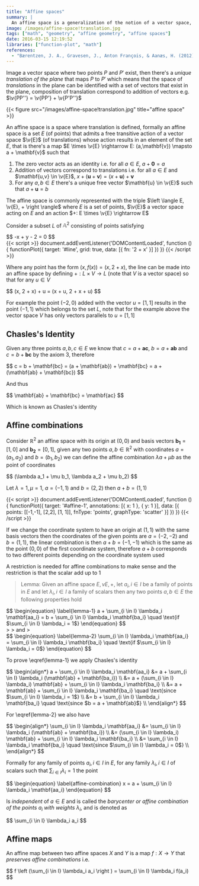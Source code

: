 ```yaml
---
title: "Affine spaces"
summary: |
  An affine space is a generalization of the notion of a vector space, but without the requirement of a fixed origin or a notion of "zero".
image: /images/affine-space!translation.jpg
tags: ["math", "geometry", "affine geometry", "affine spaces"]
date: 2016-03-15 12:19:52
libraries: ["function-plot", "math"]
references:
  - "Bærentzen, J. A., Gravesen, J., Anton François, & Aanæs, H. (2012). Guide to computational geometry processing: foundations, algorithms, and methods. London: Springer."
---
```


Image a vector space where two points $P$ and $P'$ exist, then there's a *unique translation of the plane* that maps $P$ to $P'$ which means that the space of *translations* in the plane can be identified with a set of vectors that exist in the plane, composition of translation correspond to addition of vectors e.g. $\v{PP''} = \v{PP'} + \v{P'P''}$

{{< figure src="/images/affine-space!translation.jpg" title="affine space" >}}

An affine space is a space where translation is defined, formally an affine space is a set $E$ (of points) that admits a free transitive action of a vector space $\v{E}$ (of translations) whose action results in an element of the set $E$, that is there's a map $E \times \v{E} \rightarrow E: (a,\mathbf{v}) \mapsto a + \mathbf{v}$ such that

1. The zero vector acts as an identity i.e. for all $a \in E$, $a + \mathbf{0} = a$
2. Addition of vectors correspond to translations i.e. for all $a \in E$ and $\mathbf{u,v} \in \v{E}$, $x + (\mathbf{u} + \mathbf{v}) = (x + \mathbf{u}) + \mathbf{v}$
3. For any $a,b \in E$ there's a unique free vector $\mathbf{u} \in \v{E}$ such that $a + \mathbf{u} = b$

The affine space is commonly represented with the triple $\left \langle E, \v{E}, + \right \rangle$ where $E$ is a set of points, $\v{E}$ a vector space acting on $E$ and an action $+: E \times \v{E} \rightarrow E$

Consider a subset $L$ of $\mathbb{A}^2$ consisting of points satisfying

<div>$$
-x + y - 2 = 0
$$</div>

<div id="line"></div>
{{< script >}}
document.addEventListener('DOMContentLoaded', function () {
  functionPlot({
    target: '#line',
    grid: true,
    data: [{
      fn: '2 + x'
    }]
  })
})
{{< /script >}}

Where any point has the form $(x, f(x)) = (x, 2 + x)$, the line can be made into an affine space by defining $+: L \times V \rightarrow L$ (note that $V$ is a vector space) so that for any $u \in V$

<div>$$
(x, 2 + x) + u = (x + u, 2 + x + u)
$$</div>

For example the point $(-2,0)$ added with the vector $u = [1,1]$ results in the point $(-1, 1)$ which belongs to the set $L$, note that for the example above the vector space $V$ has only vectors parallels to $u = [1,1]$

## Chasles's Identity

Given any three points $a,b,c \in E$ we know that $c = a + \mathbf{ac}$, $b = a + \mathbf{ab}$ and $c = b + \mathbf{bc}$ by the axiom 3, therefore

<div>$$
c = b + \mathbf{bc} = (a + \mathbf{ab}) + \mathbf{bc} = a + (\mathbf{ab} + \mathbf{bc})
$$</div>

And thus

<div>$$
\mathbf{ab} + \mathbf{bc} = \mathbf{ac}
$$</div>

Which is known as Chasles's identity

## Affine combinations

Consider $\mathbb{R}^2$ an affine space with its origin at $(0,0)$ and basis vectors $\mathbf{b_1} = [1, 0]$ and $\mathbf{b_2} = [0,1]$, given any two points $a,b \in \mathbb{R}^2$ with coordinates $a = (a_1,a_2)$ and $b = (b_1,b_2)$ we can define the affine combination $\lambda a + \mu b$ as the point of coordinates

<div>$$
(\lambda a_1 + \mu b_1, \lambda a_2 + \mu b_2)
$$</div>

Let $\lambda = 1, \mu = 1$, $a = (-1,1)$ and $b = (2, 2)$ then $a + b = (1, 1)$

<div id="affine-1"></div>
{{< script >}}
document.addEventListener('DOMContentLoaded', function () {
  functionPlot({
    target: '#affine-1',
    annotations: [{ x: 1 }, { y: 1 }],
    data: [{
      points: [[-1,-1], [2,2], [1, 1]],
      fnType: 'points',
      graphType: 'scatter'
    }]
  })
})
{{< /script >}}

If we change the coordinate system to have an origin at $(1,1)$ with the same basis vectors then the coordinates of the given points are $a=(-2,-2)$ and $b=(1,1)$, the linear combination is then $a + b = (-1,-1)$ which is the same as the point $(0,0)$ of the first coordinate system, therefore $a+b$ corresponds to two different points depending on the coordinate system used

A restriction is needed for affine combinations to make sense and the restriction is that the scalar add up to 1

> Lemma: Given an affine space $E,v{E},+$, let $a_i, i \in I$ be a family of points in $E$ and let $\lambda_i, i \in I$ a family of scalars then any two points $a,b \in E$ the following properties hold
>
<div>$$
\begin{equation} \label{lemma-1}
a + \sum_{i \in I} \lambda_i \mathbf{aa_i} = b + \sum_{i \in I} \lambda_i \mathbf{ba_i} \quad \text{if $\sum_{i \in I} \lambda_i = 1$}
\end{equation}
$$</div>
>
> and
>
<div>$$
\begin{equation} \label{lemma-2}
\sum_{i \in I} \lambda_i \mathbf{aa_i} = \sum_{i \in I} \lambda_i \mathbf{ba_i} \quad \text{if $\sum_{i \in I} \lambda_i = 0$}
\end{equation}
$$</div>

To prove \eqref{lemma-1} we apply Chasles's identity

<div>$$
\begin{align*}
a + \sum_{i \in I} \lambda_i \mathbf{aa_i} &= a + \sum_{i \in I} \lambda_i (\mathbf{ab} + \mathbf{ba_i}) \\
&= a + (\sum_{i \in I} \lambda_i) \mathbf{ab} + \sum_{i \in I} \lambda_i \mathbf{ba_i} \\
&= a + \mathbf{ab} + \sum_{i \in I} \lambda_i \mathbf{ba_i} \quad \text{since $\sum_{i \in I} \lambda_i = 1$} \\
&= b + \sum_{i \in I} \lambda_i \mathbf{ba_i} \quad \text{since $b = a + \mathbf{ab}$} \\
\end{align*}
$$</div>

For \eqref{lemma-2} we also have

<div>$$
\begin{align*}
\sum_{i \in I} \lambda_i \mathbf{aa_i} &= \sum_{i \in I} \lambda_i (\mathbf{ab} + \mathbf{ba_i}) \\
&= (\sum_{i \in I} \lambda_i) \mathbf{ab} + \sum_{i \in I} \lambda_i \mathbf{ba_i} \\
&= \sum_{i \in I} \lambda_i \mathbf{ba_i} \quad \text{since $\sum_{i \in I} \lambda_i = 0$} \\
\end{align*}
$$</div>

Formally for any family of points $a_i, i \in I$ in $E$, for any family $\lambda_i, i \in I$ of scalars such that $\sum_{i \in I} \lambda_i = 1$ the point

<div>$$
\begin{equation} \label{affine-combination}
x = a + \sum_{i \in I} \lambda_i \mathbf{aa_i}
\end{equation}
$$</div>

Is *independent* of $a \in E$ and is called the *barycenter or affine combination of the points $a_i$ with weights $\lambda_i$*, and is denoted as

<div>$$
\sum_{i \in I} \lambda_i a_i
$$</div>

## Affine maps

An affine map between two affine spaces $X$ and $Y$ is a map $f: X \rightarrow Y$ that *preserves affine combinations* i.e.

<div>$$
f \left (\sum_{i \in I} \lambda_i a_i \right ) = \sum_{i \in I} \lambda_i f(a_i)
$$</div>

